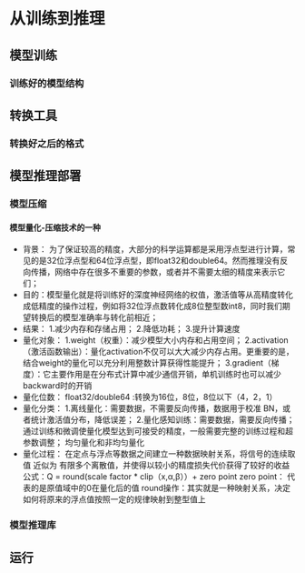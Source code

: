 # 从训练到推理

## 模型训练

### 训练好的模型结构

## 转换工具

### 转换好之后的格式


## 模型推理部署

### 模型压缩

#### 模型量化-压缩技术的一种
- 背景： 为了保证较高的精度，大部分的科学运算都是采用浮点型进行计算，常见的是32位浮点型和64位浮点型，即float32和double64。然而推理没有反向传播，网络中存在很多不重要的参数，或者并不需要太细的精度来表示它们；
- 目的：模型量化就是将训练好的深度神经网络的权值，激活值等从高精度转化成低精度的操作过程，例如将32位浮点数转化成8位整型数int8，同时我们期望转换后的模型准确率与转化前相近；
- 结果：
1.减少内存和存储占用；
2.降低功耗；
3.提升计算速度
- 量化对象：
1.weight（权重）：减少模型大小内存和占用空间；
2.activation（激活函数输出）：量化activation不仅可以大大减少内存占用。更重要的是，结合weight的量化可以充分利用整数计算获得性能提升；
3.gradient（梯度）：它主要作用是在分布式计算中减少通信开销，单机训练时也可以减少backward时的开销
- 量化位数：
float32/double64 :转换为16位，8位，8位以下（4，2，1）
- 量化分类：
1.离线量化：需要数据，不需要反向传播，数据用于校准 BN，或者统计激活值分布，降低误差；
2.量化感知训练：需要数据，需要反向传播；通过训练和微调使量化模型达到可接受的精度，一般需要完整的训练过程和超参数调整；
均匀量化和非均匀量化
- 量化过程：
在定点与浮点等数据之间建立一种数据映射关系，将信号的连续取值 近似为 有限多个离散值，并使得以较小的精度损失代价获得了较好的收益
公式：Q = round(scale factor * clip（x,α,β））+ zero point
zero point： 代表的是原值域中的0在量化后的值
round操作：其实就是一种映射关系，决定如何将原来的浮点值按照一定的规律映射到整型值上

### 模型推理库

## 运行
